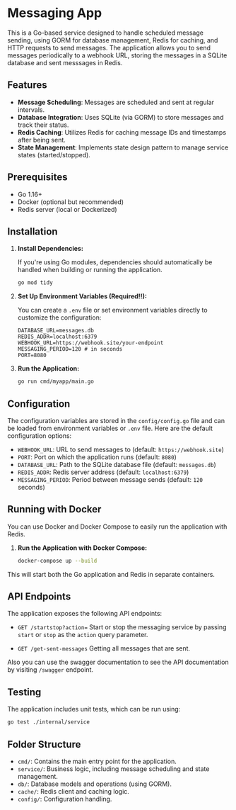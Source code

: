 # Messaging App

This is a Go-based service designed to handle scheduled message sending, using GORM for database management, Redis for caching, and HTTP requests to send messages. The application allows you to send messages periodically to a webhook URL, storing the messages in a SQLite database and sent messsages in Redis.

## Features

- **Message Scheduling**: Messages are scheduled and sent at regular intervals.
- **Database Integration**: Uses SQLite (via GORM) to store messages and track their status.
- **Redis Caching**: Utilizes Redis for caching message IDs and timestamps after being sent.
- **State Management**: Implements state design pattern to manage service states (started/stopped).

## Prerequisites

- Go 1.16+
- Docker (optional but recommended)
- Redis server (local or Dockerized)

## Installation

1. **Install Dependencies:**

   If you're using Go modules, dependencies should automatically be handled when building or running the application.

   ```bash
   go mod tidy
   ```

2. **Set Up Environment Variables (Required!!):**

   You can create a `.env` file or set environment variables directly to customize the configuration:

   ```env
   DATABASE_URL=messages.db
   REDIS_ADDR=localhost:6379
   WEBHOOK_URL=https://webhook.site/your-endpoint
   MESSAGING_PERIOD=120 # in seconds
   PORT=8080
   ```

3. **Run the Application:**

   ```bash
   go run cmd/myapp/main.go
   ```

## Configuration

The configuration variables are stored in the `config/config.go` file and can be loaded from environment variables or `.env` file. Here are the default configuration options:

- `WEBHOOK_URL`: URL to send messages to (default: `https://webhook.site`)
- `PORT`: Port on which the application runs (default: `8080`)
- `DATABASE_URL`: Path to the SQLite database file (default: `messages.db`)
- `REDIS_ADDR`: Redis server address (default: `localhost:6379`)
- `MESSAGING_PERIOD`: Period between message sends (default: `120` seconds)


## Running with Docker

You can use Docker and Docker Compose to easily run the application with Redis.

1. **Run the Application with Docker Compose:**

   ```bash
   docker-compose up --build
   ```

This will start both the Go application and Redis in separate containers.

## API Endpoints

The application exposes the following API endpoints:

- `GET /startstop?action=` Start or stop the messaging service by passing `start` or `stop` as the `action` query parameter.

- `GET /get-sent-messages` Getting all messages that are sent.

Also you can use the swagger documentation to see the API documentation by visiting `/swagger` endpoint.

## Testing
The application includes unit tests, which can be run using:

```bash
go test ./internal/service
```

## Folder Structure

- `cmd/`: Contains the main entry point for the application.
- `service/`: Business logic, including message scheduling and state management.
- `db/`: Database models and operations (using GORM).
- `cache/`: Redis client and caching logic.
- `config/`: Configuration handling.

